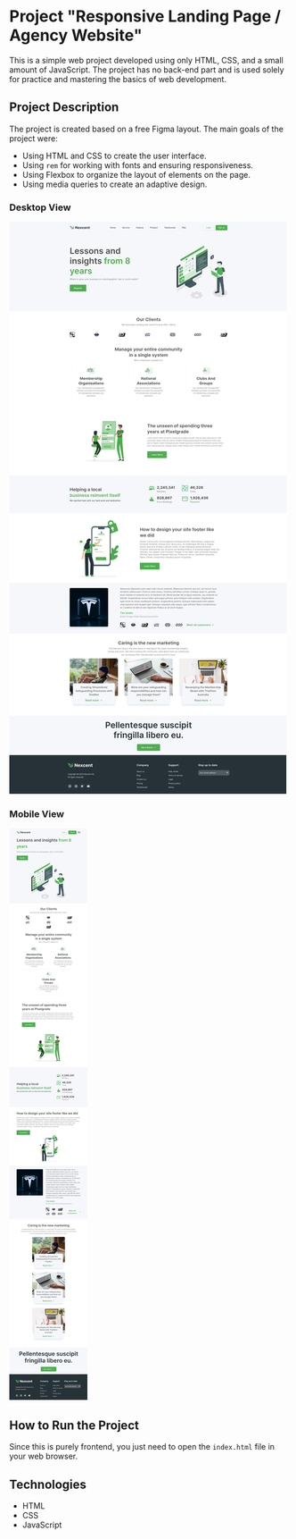 # Project "Responsive Landing Page / Agency Website"

This is a simple web project developed using only HTML, CSS, and a small amount of JavaScript. The project has no back-end part and is used solely for practice and mastering the basics of web development.

## Project Description

The project is created based on a free Figma layout. The main goals of the project were:

- Using HTML and CSS to create the user interface.
- Using `rem` for working with fonts and ensuring responsiveness.
- Using Flexbox to organize the layout of elements on the page.
- Using media queries to create an adaptive design.

### Desktop View

![Desktop View](https://github.com/Dmitry-Dem/CSS-HTML-Js-prcatice/blob/main/Responsive-Landing-Page_Agency-Website/web_page_pc.png)

### Mobile View

![Mobile View](https://github.com/Dmitry-Dem/CSS-HTML-Js-prcatice/blob/main/Responsive-Landing-Page_Agency-Website/web_page_mobile.png)

## How to Run the Project

Since this is purely frontend, you just need to open the `index.html` file in your web browser.

## Technologies

- HTML
- CSS
- JavaScript
